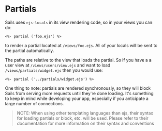 # Partials

Sails uses `ejs-locals` in its view rendering code, so in your views you can do:

```
<%- partial ('foo.ejs') %> 
```

to render a partial located at `/views/foo.ejs`. All of your locals will be sent to the partial automatically.

The paths are relative to the view that loads the partial. So if you have a a user view at `/views/users/view.ejs` and want to load `/views/partials/widget.ejs` then you would use:

```
<%- partial ('../partials/widget.ejs') %> 
```

One thing to note: partials are rendered synchronously, so they will block Sails from serving more requests until they're done loading. It's something to keep in mind while developing your app, especially if you anticipate a large number of connections.

> NOTE: When using other templating languages than ejs, their syntax for loading partials or block, etc. will be used. Please refer to their documentation for more information on their syntax and conventions


<docmeta name="displayName" value="Partials">


